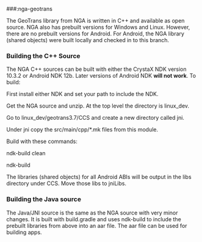 ###:nga-geotrans

The GeoTrans library from NGA is written in C++ and available as open source.  NGA also has prebuilt versions for Windows and Linux.  However, there are no prebuilt versions for Android.  For Android, the NGA library (shared objects) were built locally and checked in to this branch.
 
### Building the C++ Source

The NGA C++ sources can be built with either the CrystaX NDK version 10.3.2 or Android NDK 12b.  Later versions of Android NDK **will not work**.  To build:
 
First install either NDK and set your path to include the NDK.

Get the NGA source and unzip.  At the top level the directory is linux_dev.

Go to linux_dev/geotrans3.7/CCS and create a new directory called jni.

Under jni copy the src/main/cpp/*.mk files from this module.

Build with these commands:

ndk-build clean

ndk-build

The libraries (shared objects) for all Android ABIs will be output in the libs directory under CCS.  Move those libs to jniLibs.

### Building the Java source

The Java/JNI source is the same as the NGA source with very minor changes.  It is built with build.gradle and uses ndk-build to include the prebuilt libraries from above into an aar file.  The aar file can be used for building apps.


